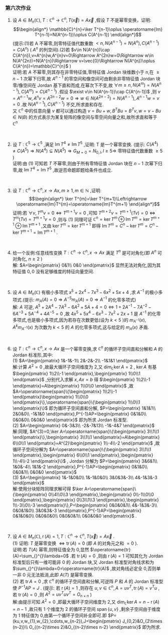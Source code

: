 ### 第六次作业

1. 设 $A\in M_{n}(\mathbb{C}),T:\mathbb{C}^{n}\rightarrow\mathbb{C}^{n},T(\vec{x})=A\vec{x}$ ,假设 $T$ 不是幂零变换，证明:
$$\begin{align*}
\mathbb{C}^{n}=\ker T^{n-1}\oplus \operatorname{Im} T^{n-1}=N(A^{n-1})\oplus C(A^{n-1})
\end{align*}$$(提示:(1)若 A 不幂零,则零特征值代数重数 $<n,N(A^{n-1})=N(A^{n}),C(A^{n-1})=C(A^{n})$ ( $A^{n}$ 的列空间).(2)若 $v\in N(A^{n})\cap C(A^{n}),v=A^{n}w,A^{n}v=0\Rightarrow A^{2n}w=0\Rightarrow w\in N(A^{2n})=N(A^{n})\Rightarrow v=\vec{0}\Rightarrow N(A^{n})\oplus C(A^{n})=\mathbb{C}^{n}$ )
    \
    证明:若 $A$ 不幂零,则其存在非零特征值,零特征值 Jordan 块维数小于 n,在 $\ge n-1$ 次幂下归零,故 $A^{n-1}$ 的零空间和像空间可由剩余非零特征值 Jordan 块零/像空间在 Jordan 基下直和而成,在幂次下不变,故 $\forall m\ge n,N(A^{m})=N(A^{n-1}),C(A^{m})=C(A^{n-1})$ .假设 $\exist v\in N(A^{n-1})\cap C(A^{n-1})$ ,则 $v=A^{n-1}w,A^{n}v=A^{2n-2}w=0\Rightarrow w\in N(A^{2n-2})=N(A^{n-1}),A^{n-1}w=v=0$ .故 $N(A^{n-1}),C(A^{n-1})$ 不交,所求直和存在.
    \
    又 $\mathbb{C}^{n}$ 中的任意向量 $v$ 都可以通过构造 $v=Bu+w,B^{T}Bu=B^{T}v,w=v-Bu\in N(B)$ 的方式表示为某复矩阵的像空间与零空间向量之和,故所求直和等于 $\mathbb{C}^{n}$ 
<br>

2. 设 $T:\mathbb{C}^{5}\rightarrow\mathbb{C}^{5}$ ,满足 $\operatorname{Im} T^{4}\ne \operatorname{Im} T^{5}$ ,证明: T 是一个幂零变换.
(提示: $C(A^{4})\ne C(A^{5})\Rightarrow N(A^{4})\subsetneq N(A^{5})\Rightarrow G_{M=0}=N_{0,l},l\ge 5\Rightarrow$ 零特征值代数重数 $\ge 5$ )
    \
    证明:由 (1) 可知若 $T$ 不幂零,则由于所有零特征值 Jordan 块在 $n-1$ 次幂下归零,故 $\operatorname{Im}T^{4}=\operatorname{Im}T^{5}$ ,故逆否命题即题给条件也成立.
<br>

3. 设 $T:\mathbb{C}^{n}\rightarrow \mathbb{C}^{n},x\rightarrow Ax,m\ge1,m\in \mathbb{N}$ ,证明:
$$\begin{align*}
\ker T^{m}=\ker T^{m+1}\Leftrightarrow \operatorname{Im}T^{m}=\operatorname{Im}T^{m+1}
\end{align*}$$证明:若 $\forall v,T^{m}v=0\Leftrightarrow T^{m+1}v=0$ ,可知 $T^{m+2}v=T^{m+1}(Tv)=0\Leftrightarrow T^{m}(Tv)=T^{m+1}v=0$ ,则与 (1) 同理可证 $\mathbb{C}^{n}=\ker T^{m}\oplus \operatorname{Im}T^{m}=\ker T^{m+1}\oplus \operatorname{Im}T^{m+1}$ ,又由 $\ker T^{m}=\ker T^{m+1}$ 即得 $\operatorname{Im}T^{m}=C^{n}-\ker T^{m}=C^{n}-\ker T^{m+1}=\operatorname{Im}T^{m+1}$ .
<br>

4. 给一个反例:任意线性变换 $T:\mathbb{C}^{n}\rightarrow\mathbb{C}^{n},x\rightarrow Ax$ 满足 $T^{n}$ 是可对角化(即 $A^{n}$ 可对角化, $n\ge2$ )
    \
    解: $A=\begin{pmatrix}
       0&1\\
       0&0 
    \end{pmatrix}$ 显然无法对角化,因为其特征值 $0,0$ 没有足够维度的特征向量空间.
<br>

5. 设 $A\in M_{n}(\mathbb{C})$ 有极小多项式 $x^{5}+2x^{4}-7x^{3}-6x^{2}+5x+4$ ,求 $A^{-1}$ 的极小多项式.(提示: $m_{A}(A)=0\Rightarrow A^{-5}m_{A}(A)=0\Rightarrow A^{-1}$ 的化零多项式)
    \
    解: $A$ 可逆, $A^{5}+2A^{4}-7A^{3}-6A^{2}+5A+4=0 \Leftrightarrow 1+2A^{-1}-7A^{-2}-6A^{-3}+5A^{-4}+4A^{-5}=0$ ,故 $4x^{5}+5x^{4}-6x^{3}-7x^{2}+2x+1$ 是 $A^{-1}$ 的化零多项式,也是极小多项式,因为若存在次数更低(设为 $k<5$ )的 $m_{A^{-1}}(x),A^{k}m_{A^{-1}}(x)$ 为次数为 $k<5$ 的 $A$ 的化零多项式,这与给定的 $m_{A}(x)$ 矛盾.
<br>

6. 设 $T:\mathbb{C}^{n}\rightarrow\mathbb{C}^{n},x\rightarrow Ax$ 是一个幂零变换,求 $\mathbb{C}^{n}$ 的循环子空间直和分解和 $A$ 的 Jordan 标准形,其中:
    \
    (1) $A=\begin{pmatrix}
       1&-1&-1\\
       2&-2&-2\\
       -1&1&1 
    \end{pmatrix}$ 
    \
    解:计算 $A^{2}=0$ ,故最大循环子空间维度为 2,又 $\dim_{\mathbb{C}}\ker A=2$ , $\ker A$ 有基 $\begin{pmatrix}
       1\\2\\-1 
    \end{pmatrix},\begin{pmatrix}
       1\\0\\1 
    \end{pmatrix}$ ,分别代入求解 $x,Ax=b$ 得 $\begin{pmatrix}
        1\\2\\-1
    \end{pmatrix}=A\begin{pmatrix}
       1\\0\\0 
    \end{pmatrix}$ ,故 $A=\operatorname{span}\{\begin{pmatrix}
       1\\2\\-1 
    \end{pmatrix}\begin{pmatrix}
       1\\0\\0 
    \end{pmatrix}\},\operatorname{span}\{\begin{pmatrix}
       1\\0\\1 
    \end{pmatrix}\}$ 即为循环子空间直和分解, $P=\begin{pmatrix}
       1&1&1\\
       2&0&0\\
       -1&1&0 
    \end{pmatrix},P^{-1}AP=\begin{pmatrix}
       0&1&0\\
       0&0&0\\
       0&0&0 
    \end{pmatrix}$ 即为所求 Jordan 标准型.
    \
    (2) $A=\begin{pmatrix}
       0&-3&3\\
       -2&-7&13\\
       -1&-4&7 
    \end{pmatrix}$ 
    \
    解:同理, $A^{3}=0,\ker A=\operatorname{span}\{\begin{pmatrix}
       3\\1\\1 
    \end{pmatrix}\},\begin{pmatrix}
       3\\1\\1 
    \end{pmatrix}=A\begin{pmatrix}
        6\\0\\1
    \end{pmatrix}=A^{2}\begin{pmatrix}
        1\\-4\\-2
    \end{pmatrix}$ ,故循环子空间分解为 $A=\operatorname{span}\{\begin{pmatrix}
       3\\1\\1 
    \end{pmatrix},\begin{pmatrix}
        6\\0\\1
    \end{pmatrix},\begin{pmatrix}
        1\\-4\\-2
    \end{pmatrix}\}$ , Jordan 分解为 $P=\begin{pmatrix}
       3&6&1\\
       1&0&-4\\
       1&1&-2 
    \end{pmatrix},P^{-1}AP=\begin{pmatrix}
       0&1&0\\
       0&0&1\\
       0&0&0 
    \end{pmatrix}$ 
    \
    (3) $A=\begin{pmatrix}
       1&-1&0&0\\
       1&-1&0&0\\
       3&0&3&-3\\
       4&-1&3&-3 
    \end{pmatrix}$ 
    \
    解:使用分块矩阵同理求解可得 $\ker A=\operatorname{span}\{\begin{pmatrix}
       0\\4\\0\\3 
    \end{pmatrix},\begin{pmatrix}
       0\\-1\\0\\0 
    \end{pmatrix},\begin{pmatrix}
       0\\3\\1\\3 
    \end{pmatrix},\begin{pmatrix}
        1\\-3\\0\\-3
    \end{pmatrix}\},P=\begin{pmatrix}
       0&0&0&1\\
       4&-1&3&-3\\
       0&0&1&0\\
       3&0&3&-3
    \end{pmatrix},P^{-1}AP=\begin{pmatrix}
       0&1&0&0\\
       0&0&0&0\\
       0&0&0&1\\
       0&0&0&0 
    \end{pmatrix}$ .
<br>

7. 设 $A\in M_{n}(\mathbb{C}),\operatorname{r}(A)=1,T:\mathbb{C}^{n}\rightarrow\mathbb{C}^{n},T(\vec{x})=A\vec{x}$ .
    \
    (1) 证明: $T$ 是幂零变换 $\Leftrightarrow \operatorname{tr}(A)=0$ (即 $A$ 的对角元之和 $=0$ ).
    \
    证明:若 $T(A)$ 幂零,则特征值全为 0,显然 $\operatorname{tr}(A)=\sum_{}^{}\lambda=0$ .若 $\operatorname{tr}(A)=0$ ,则由 $\operatorname{r}(A)=1$ 可知其化为 Jordan 标准型后只有一维可能非 0 的 Jordan 块,又 Jordan 标准型对角线求和为 $\sum_{}^{}\lambda=0=\operatorname{tr}(A)$ ,故对角线必定全 0,否则单一非 0 元无法抵消,此即 $A(T)$ 是幂零变换.
    \
    (2) 若 $\operatorname{tr} A=0$ ,求 $\mathbb{C}^{n}$ 的循环子空间直和分解,可逆阵 $P$ 和 $A$ 的 Jordan 标准型使 $P^{-1}AP=J$ .
    (提示: 若 $\operatorname{r}(A)=1$ ,则存在 $u,v\in \mathbb{C}^{n},A=uv^{T},\operatorname{tr}(A)=v^{T}u$ ,若 $\operatorname{tr}(A)=0$ ,则 $A^{2}=uv^{T}uv^{T}=O_{n\times n}$ )
    \
    解:由提示可知 $A^{2}=0$ ,即最大循环子空间维度为 2,又 $\dim_{\mathbb{C}}\ker A=n-\operatorname{r}(A)=n-1$ ,故只有 1 个维度为 2 的循环子空间 $\operatorname{span}\{u,v\}$ ,剩余子空间由于维度为 1 特征值为 0,由第一个循环子空间补全即可.即 $P=(ku,v,w_{1},w_{2},\cdots,w_{n-2}),J=\begin{pmatrix}
       J_{0,2}&O_{2\times (n-2)}\\
       O_{(n-2)\times 2}&O_{(n-2)\times n-2}
    \end{pmatrix}$ 即为所求.